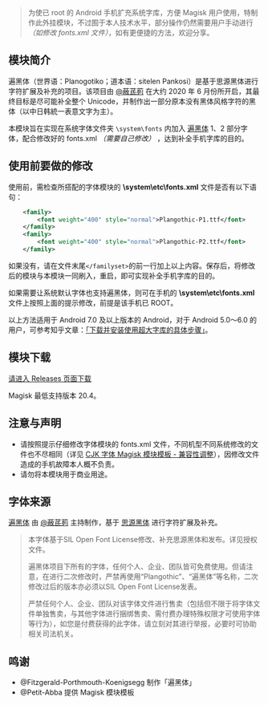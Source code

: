 > 为使已 root 的 Android 手机扩充系统字库，方便 Magisk 用户使用，特制作此外挂模块，不过囿于本人技术水平，部分操作仍然需要用户手动进行 *（如修改 fonts.xml 文件）*，如有更便捷的方法，欢迎分享。

## 模块简介

遍黑体（世界语：Planogotiko；道本语：sitelen Pankosi）是基于思源黑体进行字符扩展及补充的项目。该项目由 [@蔽芪茢](https://github.com/Fitzgerald-Porthmouth-Koenigsegg) 在大约 2020 年 6 月份所开启，其最终目标是尽可能补全整个 Unicode，并制作出一部分原本没有黑体风格字符的黑体（以中日韩統一表意文字为主）。

本模块旨在实现在系统字体文件夹 `\system\fonts` 内加入 [遍黑体](https://github.com/Fitzgerald-Porthmouth-Koenigsegg/Plangothic/) 1、2 部分字体，配合修改好的 fonts.xml *（需要自己修改）* ，达到补全手机字库的目的。

## 使用前要做的修改

使用前，需检查所搭配的字体模块的 **\system\etc\fonts.xml** 文件是否有以下语句：

```xml
    <family>
        <font weight="400" style="normal">Plangothic-P1.ttf</font>
    </family>
    <family>
        <font weight="400" style="normal">Plangothic-P2.ttf</font>
    </family>
```

如果没有，请在文件末尾`</familyset>`的前一行加上以上内容。保存后，将修改后的模块与本模块一同刷入，重启，即可实现补全手机字库的目的。

如果需要让系统默认字体也支持遍黑体，则可在手机的 **\system\etc\fonts.xml** 文件上按照上面的提示修改，前提是该手机已 ROOT。

以上方法适用于 Android 7.0 及以上版本的 Android，对于 Android 5.0～6.0 的用户，可参考知乎文章：[「下载并安装使用超大字库的具体步骤」](https://zhuanlan.zhihu.com/p/26524450)。

## 模块下载

[请进入 Releases 页面下载](https://github.com/lxgw/Plangothic-magisk-module/Releases) 

Magisk 最低支持版本 20.4。

## 注意与声明

- 请按照提示仔细修改字体模块的 fonts.xml 文件，不同机型不同系统修改的文件也不尽相同（详见 [CJK 字体 Magisk 模块模板 - 兼容性调整](https://github.com/lxgw/advanced-cjk-font-magisk-module-template#%E5%85%BC%E5%AE%B9%E6%80%A7%E8%B0%83%E6%95%B4-%E4%BB%85%E4%BE%9B%E5%8F%82%E8%80%83)），因修改文件造成的手机故障本人概不负责。
- 请勿将本模块用于商业用途。

## 字体来源

[遍黑体](https://github.com/Fitzgerald-Porthmouth-Koenigsegg/Plangothic) 由 [@蔽芪茢](https://github.com/Fitzgerald-Porthmouth-Koenigsegg) 主持制作，基于 [思源黑体](https://github.com/adobe-fonts/source-han-sans) 进行字符扩展及补充。 

> 本字体基于SIL Open Font License修改、补充思源黑体和发布。详见授权文件。
> 
> 遍黑体项目下所有的字体，任何个人、企业、团队皆可免费使用。但请注意，在进行二次修改时，严禁再使用“Plangothic”、“遍黑体”等名称，二次修改过后的版本亦必须以SIL Open Font License发表。
> 
> 严禁任何个人、企业、团队对该字体文件进行售卖（包括但不限于将字体文件单独售卖，与其他字体进行捆绑售卖、需付费办理特殊权限才可使用字体等行为），如您是付费获得的此字体，请立刻对其进行举报，必要时可协助相关司法机关。

## 鸣谢
- @Fitzgerald-Porthmouth-Koenigsegg 制作「遍黑体」
- @Petit-Abba 提供 Magisk 模块模板
